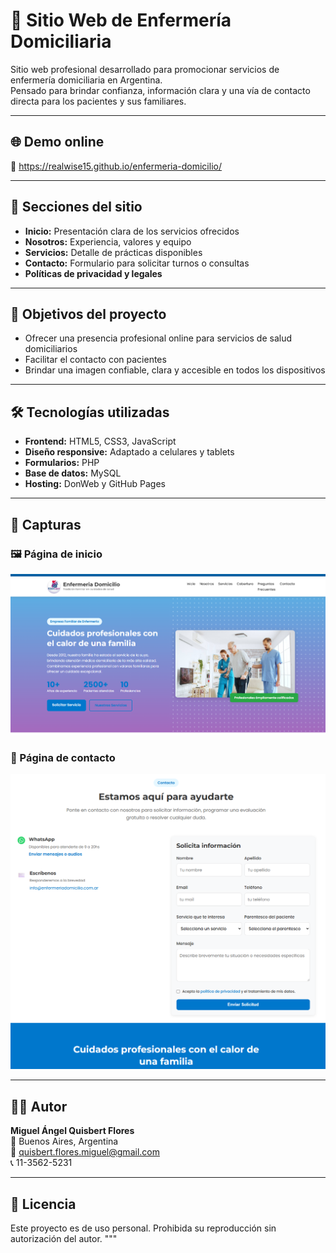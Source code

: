 # 🏥 Sitio Web de Enfermería Domiciliaria

Sitio web profesional desarrollado para promocionar servicios de enfermería domiciliaria en Argentina.  
Pensado para brindar confianza, información clara y una vía de contacto directa para los pacientes y sus familiares.

---

## 🌐 Demo online

📎 https://realwise15.github.io/enfermeria-domicilio/

---

## 🧩 Secciones del sitio

- **Inicio:** Presentación clara de los servicios ofrecidos
- **Nosotros:** Experiencia, valores y equipo
- **Servicios:** Detalle de prácticas disponibles
- **Contacto:** Formulario para solicitar turnos o consultas
- **Políticas de privacidad y legales**

---

## 🎯 Objetivos del proyecto

- Ofrecer una presencia profesional online para servicios de salud domiciliarios
- Facilitar el contacto con pacientes
- Brindar una imagen confiable, clara y accesible en todos los dispositivos

---

## 🛠️ Tecnologías utilizadas

- **Frontend:** HTML5, CSS3, JavaScript
- **Diseño responsive:** Adaptado a celulares y tablets
- **Formularios:** PHP
- **Base de datos:** MySQL
- **Hosting:** DonWeb y GitHub Pages

---

## 📸 Capturas

### 🖼️ Página de inicio
![Inicio](capturas/inicio.png)

### 📩 Página de contacto
![Contacto](capturas/contacto.png)

---

## 👨‍💻 Autor

**Miguel Ángel Quisbert Flores**  
📍 Buenos Aires, Argentina  
📧 quisbert.flores.miguel@gmail.com  
📞 11-3562-5231

---

## 📄 Licencia

Este proyecto es de uso personal. Prohibida su reproducción sin autorización del autor.
"""
